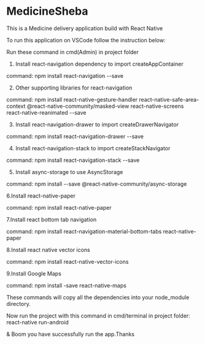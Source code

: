 # MedicineSheba
This is a Medicine delivery application build with React Native 

To run this application on VSCode follow the instruction below:

Run these command in cmd(Admin) in  project folder 

1. Install react-navigation dependency to import createAppContainer

command: npm install react-navigation --save

2. Other supporting libraries for react-navigation

command: npm install react-native-gesture-handler react-native-safe-area-context @react-native-community/masked-view react-native-screens react-native-reanimated --save

3. Install react-navigation-drawer to import createDrawerNavigator

command: npm install react-navigation-drawer --save

4. Install react-navigation-stack to import createStackNavigator

command: npm install react-navigation-stack --save

5. Install async-storage to use AsyncStorage

command: npm install --save @react-native-community/async-storage

6.Install react-native-paper

command: npm install react-native-paper

7.Install react bottom tab navigation

command: npm install react-navigation-material-bottom-tabs react-native-paper 

8.Install react native vector icons

command: npm install react-native-vector-icons

9.Install Google Maps

command: npm install -save react-native-maps  


These commands will copy all the dependencies into your node_module directory.


Now run the project with this command in cmd/terminal in project folder: react-native run-android

& Boom you have successfully run the app.Thanks
